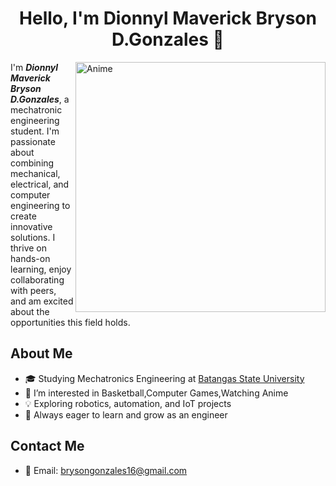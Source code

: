 <h1 align="center">Hello, I'm Dionnyl Maverick Bryson D.Gonzales 👋</h1>
<img align="right" alt="Anime" width="400" src="https://i.pinimg.com/originals/db/2f/77/db2f77ae10c792ff8dec741e60af0756.gif">

I'm <i><b>Dionnyl Maverick Bryson D.Gonzales</i></b>, a mechatronic engineering student. I'm passionate about combining mechanical, electrical, and computer engineering to create innovative solutions. I thrive on hands-on learning, enjoy collaborating with peers, and am excited about the opportunities this field holds.


<!-- About Me -->

## About Me  
- 🎓 Studying Mechatronics Engineering at [Batangas State University](https://batstate-u.edu.ph/)
- 👀 I’m interested in Basketball,Computer Games,Watching Anime
- 💡 Exploring robotics, automation, and IoT projects
- 🌱 Always eager to learn and grow as an engineer

<!-- Contact Information -->
## Contact Me
- 📧 Email: [brysongonzales16@gmail.com](mailto:brysongonzales16@gmail.com)
